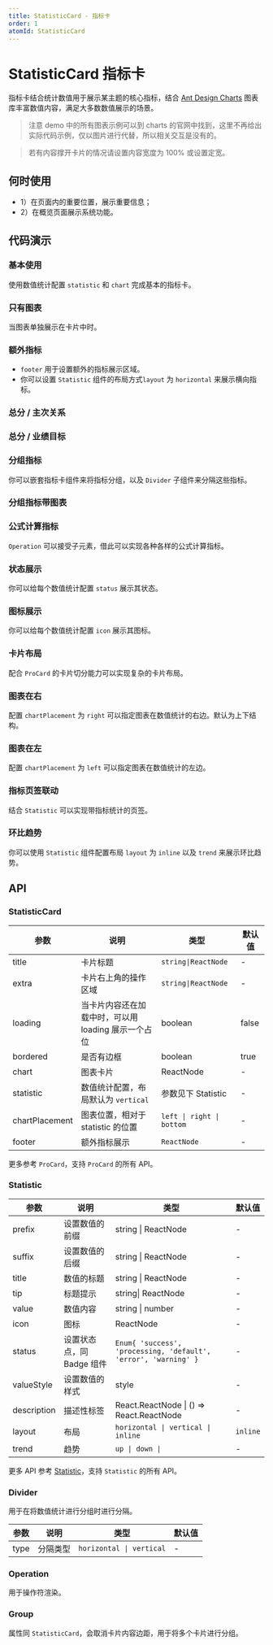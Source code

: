 ```yaml
---
title: StatisticCard - 指标卡
order: 1
atomId: StatisticCard
---
```


# StatisticCard 指标卡

指标卡结合统计数值用于展示某主题的核心指标，结合 [Ant Design Charts](https://charts.ant.design/) 图表库丰富数值内容，满足大多数数值展示的场景。

> 注意 demo 中的所有图表示例可以到 charts 的官网中找到，这里不再给出实际代码示例，仅以图片进行代替，所以相关交互是没有的。

> 若有内容撑开卡片的情况请设置内容宽度为 100% 或设置定宽。

## 何时使用

- 1）在页面内的重要位置，展示重要信息；
- 2）在概览页面展示系统功能。

## 代码演示

### 基本使用

使用数值统计配置 `statistic` 和 `chart` 完成基本的指标卡。

<code src="./demos/basic.tsx" background="var(--main-bg-color)"  oldtitle="基本使用"></code>

### 只有图表

当图表单独展示在卡片中时。

<code src="./demos/chart.tsx" background="var(--main-bg-color)" oldtitle="只有图表" ></code>

### 额外指标

- `footer` 用于设置额外的指标展示区域。
- 你可以设置 `Statistic` 组件的布局方式`layout` 为 `horizontal` 来展示横向指标。

### 总分 / 主次关系

<code src="./demos/total.tsx" background="var(--main-bg-color)" oldtitle="总分/主次关系" ></code>

### 总分 / 业绩目标

<code src="./demos/total-layout.tsx" background="var(--main-bg-color)" oldtitle="总分/业绩目标" ></code>

### 分组指标

你可以嵌套指标卡组件来将指标分组，以及 `Divider` 子组件来分隔这些指标。

### 分组指标带图表

<code src="./demos/group-chart.tsx" background="var(--main-bg-color)"  oldtitle="分组指标带图表"></code>

### 公式计算指标

`Operation` 可以接受子元素，借此可以实现各种各样的公式计算指标。

<code src="./demos/fomula.tsx" background="var(--main-bg-color)" oldtitle="公式计算指标" ></code>

### 状态展示

你可以给每个数值统计配置 `status` 展示其状态。

<code src="./demos/status.tsx" background="var(--main-bg-color)" oldtitle="状态展示" ></code>

### 图标展示

你可以给每个数值统计配置 `icon` 展示其图标。

<code src="./demos/icon.tsx" background="var(--main-bg-color)" oldtitle="图标展示" ></code>

### 卡片布局

配合 `ProCard` 的卡片切分能力可以实现复杂的卡片布局。

<code src="./demos/layout.tsx" background="var(--main-bg-color)" oldtitle="卡片布局" ></code>

### 图表在右

配置 `chartPlacement` 为 `right` 可以指定图表在数值统计的右边。默认为上下结构。

<code src="./demos/horizontal.tsx" background="var(--main-bg-color)" oldtitle="图表在右" ></code>

### 图表在左

配置 `chartPlacement` 为 `left` 可以指定图表在数值统计的左边。

<code src="./demos/horizontal-left.tsx" background="var(--main-bg-color)" oldtitle="图表在左" ></code>

### 指标页签联动

结合 `Statistic` 可以实现带指标统计的页签。

<code src="./demos/tabs-statistic.tsx" background="var(--main-bg-color)" oldtitle="带指标页签" ></code>

### 环比趋势

你可以使用 `Statistic` 组件配置布局 `layout` 为 `inline` 以及 `trend` 来展示环比趋势。

<code src="./demos/trend.tsx" background="var(--main-bg-color)" oldtitle="环比趋势" ></code>

## API

### StatisticCard

| 参数 | 说明 | 类型 | 默认值 |
| --- | --- | --- | --- |
| title | 卡片标题 | `string\|ReactNode` | - |
| extra | 卡片右上角的操作区域 | `string\|ReactNode` | - |
| loading | 当卡片内容还在加载中时，可以用 loading 展示一个占位 | boolean | false |
| bordered | 是否有边框 | boolean | true |
| chart | 图表卡片 | ReactNode | - |
| statistic | 数值统计配置，布局默认为 `vertical` | 参数见下 Statistic | - |
| chartPlacement | 图表位置，相对于 statistic 的位置 | `left \| right \| bottom` | - |
| footer | 额外指标展示 | `ReactNode` | - |

更多参考 `ProCard`，支持 `ProCard` 的所有 API。

### Statistic

| 参数 | 说明 | 类型 | 默认值 |
| --- | --- | --- | --- |
| prefix | 设置数值的前缀 | string \| ReactNode | - |
| suffix | 设置数值的后缀 | string \| ReactNode | - |
| title | 数值的标题 | string \| ReactNode | - |
| tip | 标题提示 | string\| ReactNode | - |
| value | 数值内容 | string \| number | - |
| icon | 图标 | ReactNode | - |
| status | 设置状态点，同 Badge 组件 | `Enum{ 'success', 'processing, 'default', 'error', 'warning' }` | - |
| valueStyle | 设置数值的样式 | style | - |
| description | 描述性标签 | React.ReactNode \| () => React.ReactNode | - |
| layout | 布局 | `horizontal \| vertical \| inline` | `inline` |
| trend | 趋势 | `up \| down \|` | - |

更多 API 参考 [Statistic](https://ant.design/components/statistic-cn/)，支持 `Statistic` 的所有 API。

### Divider

用于在将数值统计进行分组时进行分隔。

| 参数 | 说明     | 类型                     | 默认值 |
| ---- | -------- | ------------------------ | ------ |
| type | 分隔类型 | `horizontal \| vertical` | -      |

### Operation

用于操作符渲染。

### Group

属性同 `StatisticCard`，会取消卡片内容边距，用于将多个卡片进行分组。
